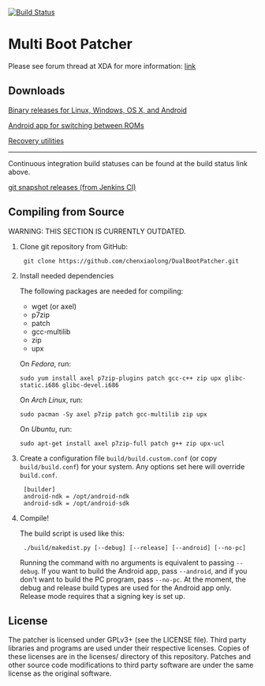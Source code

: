 [![Build Status](http://jenkins.cxl.epac.to/job/DualBoot_Patcher/badge/icon)](https://jenkins.cxl.epac.to/job/DualBoot_Patcher/)

Multi Boot Patcher
==================

Please see forum thread at XDA for more information: [link](http://forum.xda-developers.com/showthread.php?t=2447534)

Downloads
---------
[Binary releases for Linux, Windows, OS X, and Android](http://d-h.st/users/chenxiaolong/?fld_id=24930#files)

[Android app for switching between ROMs](http://d-h.st/users/chenxiaolong/?fld_id=24392#files)

[Recovery utilities](http://d-h.st/users/chenxiaolong/?fld_id=24393&s=file_name&d=ASC)

---

Continuous integration build statuses can be found at the build status link above.

[git snapshot releases (from Jenkins CI)](http://dl.dropbox.com/u/486665/Snapshots/DualBootPatcher/index.html)

Compiling from Source
---------------------
WARNING: THIS SECTION IS CURRENTLY OUTDATED.

1. Clone git repository from GitHub:

        git clone https://github.com/chenxiaolong/DualBootPatcher.git

2. Install needed dependencies

    The following packages are needed for compiling:

    - wget (or axel)
    - p7zip
    - patch
    - gcc-multilib
    - zip
    - upx

    On *Fedora*, run:

    `sudo yum install axel p7zip-plugins patch gcc-c++ zip upx glibc-static.i686 glibc-devel.i686`

    On *Arch Linux*, run:

    `sudo pacman -Sy axel p7zip patch gcc-multilib zip upx`

    On *Ubuntu*, run:

    `sudo apt-get install axel p7zip-full patch g++ zip upx-ucl`

3. Create a configuration file `build/build.custom.conf` (or copy `build/build.conf`) for your system. Any options set here will override `build.conf`.

        [builder]
        android-ndk = /opt/android-ndk
        android-sdk = /opt/android-sdk

4. Compile!

    The build script is used like this:

        ./build/makedist.py [--debug] [--release] [--android] [--no-pc]

    Running the command with no arguments is equivalent to passing `--debug`. If you want to build the Android app, pass `--android`, and if you don't want to build the PC program, pass `--no-pc`. At the moment, the debug and release build types are used for the Android app only. Release mode requires that a signing key is set up.

License
-------
The patcher is licensed under GPLv3+ (see the LICENSE file). Third party libraries and programs are used under their respective licenses. Copies of these licenses are in the licenses/ directory of this repository. Patches and other source code modifications to third party software are under the same license as the original software.
